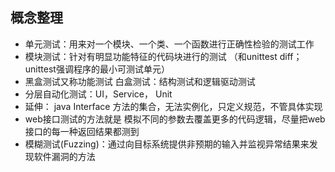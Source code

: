 ## 概念整理
- 单元测试：用来对一个模块、一个类、一个函数进行正确性检验的测试工作
- 模块测试：针对有明显功能特征的代码块进行的测试 （和unittest diff；unittest强调程序的最小可测试单元）
- 黑盒测试又称功能测试 白盒测试：结构测试和逻辑驱动测试
- 分层自动化测试：UI，Service， Unit
- 延伸： java Interface 方法的集合，无法实例化，只定义规范，不管具体实现
- web接口测试的方法就是 模拟不同的参数去覆盖更多的代码逻辑，尽量把web接口的每一种返回结果都测到
- 模糊测试(Fuzzing)：通过向目标系统提供非预期的输入并监视异常结果来发现软件漏洞的方法
